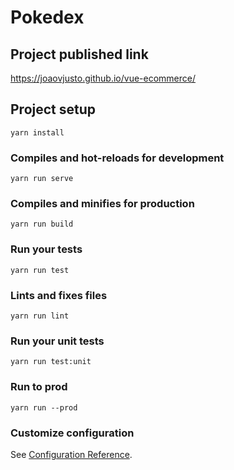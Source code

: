 # Pokedex

## Project published link
https://joaovjusto.github.io/vue-ecommerce/

## Project setup
```
yarn install
```

### Compiles and hot-reloads for development
```
yarn run serve
```

### Compiles and minifies for production
```
yarn run build
```

### Run your tests
```
yarn run test
```

### Lints and fixes files
```
yarn run lint
```

### Run your unit tests
```
yarn run test:unit
```

### Run to prod
```
yarn run --prod
```

### Customize configuration
See [Configuration Reference](https://cli.vuejs.org/config/).
